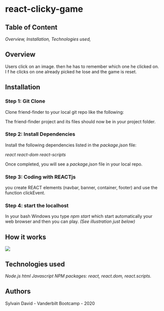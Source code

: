 # react-clicky-game
## Table of Content ##
*Overview,*
*Installation,*
*Technologies used,*

## Overview ##
 Users click on an image. then he has to remember which one he clicked on. I f he clicks on one already picked he lose and the game is reset.

## Installation ##
### Step 1: Git Clone ###
Clone friend-finder to your local git repo like the following:

The friend-finder project and its files should now be in your project folder.

### Step 2: Install Dependencies ###
Install the following dependencies listed in the *package.json* file:

*react*
*react-dom*
*react-scripts*

Once completed, you will see a *package.json* file in your local repo.

### Step 3: Coding with REACTjs ###
you create REACT elements (navbar, banner, container, footer) and use the function clickEvent.

### Step 4: start the localhost ###
In your bash Windows you type *npm start* which start automatically your web browser and then you can play. *(See illustration just below)*

## How it works ##

![](./src/images/volvogif.gif)

## Technologies used ##
*Node.js*
*html*
*Javascript*
*NPM packages:* 
  *react,* 
  *react.dom,* 
  *react.scripts.* 
  
## Authors ##
Sylvain David - Vanderbilt Bootcamp - 2020